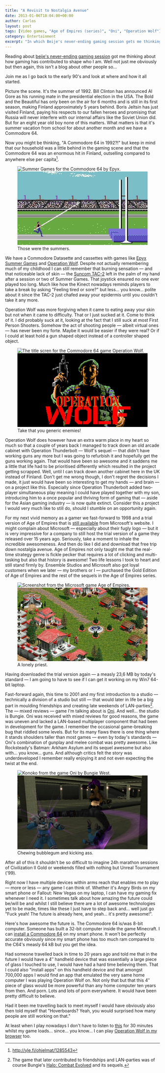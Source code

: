 ```yaml
---
title: "A Revisit to Nostalgia Avenue"
date: 2013-01-06T18:04:00+00:00
author: Carlos
layout: post
tags: [Video games, "Age of Empires (series)", "Oni", "Operation Wolf"]
category: Entertainment
excerpt: "In which Beije's never-ending gaming session gets me thinking about how gaming has shaped me."
---
```

Reading about <a href="http://www.benjaminhorn.se/post/fragile-allegiance/" >beije's never-ending gaming session</a> got me thinking about how gaming has contributed to shape who I am. Well not just me obviously but then again, this isn't a blog about other people so…

Join me as I go back to the early 90's and look at where and how it all started.
 
Picture the scene. It's the summer of 1992. Bill Clinton has announced Al Gore as his running mate in the presidential election in the USA. The Bold and the Beautiful has only been on the air for 6 months and is still in its first season, making Finland approximately 5 years behind. Boris Jeltsin has just visited Finland, paying his respects to our fallen heroes and promising that Russia will never interfere with our internal affairs like the Soviet Union did. But for an eight year old boy none of this matters. What matters is that it's summer vacation from school for about another month and we have a Commodore 64.

Now you might be thinking, "A Commodore 64 in 1992?!" but keep in mind that our household was a little behind in the gaming scene and that the Commodore 64 was an enormous hit in Finland, outselling compared to anywhere else per capita[^1].

<figure>
    <img class="js-lazy-load" data-original="/assets/posts/2013/01/epyx-summer-games.jpg" alt="Summer Games for the Commodore 64 by Epyx.">
  <noscript>
    <img src="/assets/posts/2013/01/epyx-summer-games.jpg" alt="Summer Games for the Commodore 64 by Epyx.">
  </noscript>
  <figcaption>Those were the summers.</figcaption>
</figure>

We have a Commodore Datasette and cassettes with games like <a href="http://youtu.be/_zDwjctkF5w" >Epyx Summer Games</a> and <a href="http://youtu.be/94NSukbzwUQ" >Operation Wolf</a>. Despite not actually remembering much of my childhood I can still remember that burning sensation — and that noticeable lack of skin — the <a href="http://en.wikipedia.org/wiki/TAC-2" >Suncom TAC-2</a> left in the palm of my hand after a session or two of Summer Games. That joystick ensured no one ever played too long. Much like how the Kinect nowadays reminds players to take a break by asking "Feeling tired or sore?" but less… you know… polite about it since the TAC-2 just chafed away your epidermis until you couldn't take it any more.

Operation Wolf was more forgiving when it came to eating away your skin but not when it came to difficulty. That or I just sucked at it. Come to think of it. I did probably suck at it, looking at the fact that I still suck at most First Person Shooters. Somehow the act of shooting people — albeit virtual ones — has never been my forte. Maybe it would be easier if they were real? Or if I could at least hold a gun shaped object instead of a controller shaped object.

<figure>
    <img class="js-lazy-load" data-original="/assets/posts/2013/01/operation-wolf.jpg" alt="The title scren for the Commodore 64 game Operation Wolf.">
  <noscript>
    <img src="/assets/posts/2013/01/operation-wolf.jpg" alt="The title scren for the Commodore 64 game Operation Wolf.">
  </noscript>
  <figcaption>Take that you generic enemies!</figcaption>
</figure>

Operation Wolf does however have an extra warm place in my heart so much so that a couple of years back I managed to track down an old arcade cabinet with Operation Thunderbolt — Wolf's sequel — that didn't have working guns any more but I was going to refurbish it and hopefully get the guns working again. That would have been so awesome and it saddens me a little that life had to be prioritised differently which resulted in the project getting scrapped. Well, until I can track down another cabinet here in the UK instead of Finland. Don't get me wrong though, I don't regret the decisions I made, it just would have been so interesting to get my hands — and brain — on a project like this. Especially since Operation Thunderbolt added two-player simultaneous play meaning I could have played together with my son, introducing him to a once popular and thriving form of gaming that — aside for the Asian gaming industry — is now quite extinct. Consider this a project I would very much like to still do, should I stumble on an opportunity again.

For my next vivid memory as a gamer we fast-forward to 1998 and a trial version of Age of Empires that is <a href="http://www.microsoft.com/games/empires/downloads.htm" >still available</a> from Microsoft's website. I might complain about Microsoft — especially about their fugly logo — but it is very impressive for a company to still host the trial version of a game they released over 15 years ago. Seriously, take a moment to inhale the incredible awesomeness. And then do like I did and download that free trip down nostalgia avenue. Age of Empires not only taught me that the real-time strategy genre is fickle pecker that requires a lot of clicking and multi-tasking but also that history is awesome! Two life lessons I took to heart and still stand firmly by. Ensemble Studios and Microsoft also got loyal customers when we later — my brothers or I — purchased the Gold Edition of Age of Empires and the rest of the sequels in the Age of Empires series.

<figure>
    <img class="js-lazy-load" data-original="/assets/posts/2013/01/aoe.jpg" alt="Screenshot from the Microsoft game Age of Empires.">
  <noscript>
    <img src="/assets/posts/2013/01/aoe.jpg" alt="Screenshot from the Microsoft game Age of Empires.">
  </noscript>
  <figcaption>A lonely priest.</figcaption>
</figure>

Having downloaded the trial version again — a measly 23,6 MB by today's standard — I am going to have to see if I can get it working on my Win7 64-bit laptop.

Fast-forward again, this time to 2001 and my first introduction to a studio — technically a division of a studio but still — that would later in life be a big part in moulding friendships and creating late weekends of LAN-parties[^2]. The — mixed reviews — game I'm talking about is <a href="http://en.wikipedia.org/wiki/Oni_%28video_game%29" >Oni</a>. And well… the studio is Bungie. Oni was received with mixed reviews for good reasons, the game was uneven and lacked a LAN-based multiplayer component that had been in development for the game. I remember the occasional game-breaking bug that riddled some levels. But for its many flaws there is one thing where it stands shoulders taller than most games — even by today's standards — Oni's combination of gunplay and melee combat was pretty awesome. Like Rocksteady's Batman: Arkham Asylum and its sequel awesome but also with… you know… guns. And although critics felt the story was underdeveloped I remember really enjoying it and not even expecting the twist at the end.

<figure>
    <img class="js-lazy-load" data-original="/assets/posts/2013/01/oni.jpg" alt="Konoko from the game Oni by Bungie West.">
  <noscript>
    <img src="/assets/posts/2013/01/oni.jpg" alt="Konoko from the game Oni by Bungie West.">
  </noscript>
  <figcaption>Chewing bubblegum and kicking ass.</figcaption>
</figure>

After all of this it shouldn't be so difficult to imagine 24h marathon sessions of Civilization II Gold or weekends filled with nothing but Unreal Tournament ('99).

Right now I have multiple devices within arms reach that enables me to play — more or less — any game I can think of. Whether it's Angry Birds on my smart phone or Fallout: New Vegas on my laptop, I can have my gaming fix whenever I need it. I sometimes talk about how amazing the future could be/will be and whilst I still believe there are a lot of awesome technologies yet to be made, times like these I just have to step back and… well just go "Fuck yeah! The future is already here, and yeah… it's pretty awesome!".

Here's how awesome the future is. The Commodore 64 is/was 8-bit computer. Someone has built a 32-bit computer inside the game Minecraft. I can <a href="https://play.google.com/store/apps/details?id=org.ab.c64&hl=en" >install a Commodore 64</a> on my smart phone. It won't be perfectly accurate obviously since my smart phone has too much ram compared to the C64's measly 64 kB but you get the idea.

Had someone travelled back in time to 20 years ago and told me that in the future I would have a 4&#8243; handheld device that was essentially a large piece of glass I touched to use, I would have had a hard time believing them. That I could also "install apps" on this handheld device and that amongst 700,000 apps I would find an app that emulated the very same home computer I was playing Operation Wolf on. Not only that but that this 4&#8243; piece of glass would be more powerful than any home computer ten years from then. And porn. Lots and lots of porn everywhere. It would have been pretty difficult to believe.

Had it been me travelling back to meet myself I would have obviously also then told myself that "Hoverboards? Yeah, you would surprised how many people are still working on that."

At least when I play nowadays I don't have to listen to <a href="http://en.wikipedia.org/wiki/File:Datasette.ogg" >this</a> for 30 minutes whilst my game loads… since… you know… I can play <a href="http://c64s.com/game/1613/operation_wolf/" >Operation Wolf in my browser</a> too. 

[^1]: <http://yle.fi/ohjelmat/1285543>  
[^2]: The game that later contributed to friendships and LAN-parties was of course Bungie's <a href="http://en.wikipedia.org/wiki/Halo:_Combat_Evolved" >Halo: Combat Evolved</a> and its sequels.